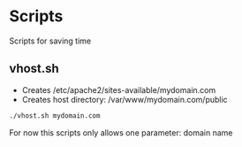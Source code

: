 Scripts
===

Scripts for saving time


vhost.sh
----------
* Creates /etc/apache2/sites-available/mydomain.com
* Creates host directory: /var/www/mydomain.com/public

```sh
./vhost.sh mydomain.com
```
For now this scripts only allows one parameter: domain name
